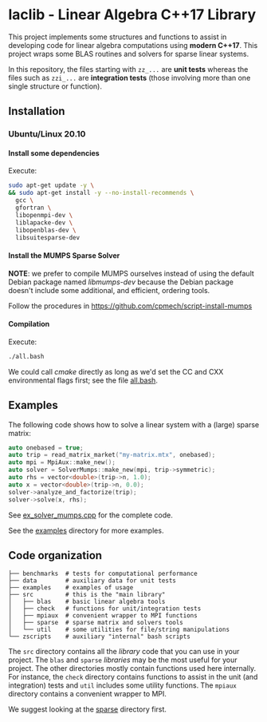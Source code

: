# laclib - Linear Algebra C++17 Library

This project implements some structures and functions to assist in developing code for linear algebra computations using **modern C++17**. This project wraps some BLAS routines and solvers for sparse linear systems.

In this repository, the files starting with `zz_...` are **unit tests** whereas the files such as `zzi_...` are **integration tests** (those involving more than one single structure or function).

## Installation

### Ubuntu/Linux 20.10

#### Install some dependencies

Execute:

```bash
sudo apt-get update -y \
&& sudo apt-get install -y --no-install-recommends \
  gcc \
  gfortran \
  libopenmpi-dev \
  liblapacke-dev \
  libopenblas-dev \
  libsuitesparse-dev
```
#### Install the MUMPS Sparse Solver

**NOTE**: we prefer to compile MUMPS ourselves instead of using the default Debian package named _libmumps-dev_ because the Debian package doesn't include some additional, and efficient, ordering tools.

Follow the procedures in https://github.com/cpmech/script-install-mumps

#### Compilation

Execute:

```bash
./all.bash
```

We could call _cmake_ directly as long as we'd set the CC and CXX environmental flags first; see the file [all.bash](https://github.com/cpmech/laclib/blob/main/all.bash).

## Examples

The following code shows how to solve a linear system with a (large) sparse matrix:

```c++
auto onebased = true;
auto trip = read_matrix_market("my-matrix.mtx", onebased);
auto mpi = MpiAux::make_new();
auto solver = SolverMumps::make_new(mpi, trip->symmetric);
auto rhs = vector<double>(trip->n, 1.0);
auto x = vector<double>(trip->n, 0.0);
solver->analyze_and_factorize(trip);
solver->solve(x, rhs);
```

See [ex_solver_mumps.cpp](https://github.com/cpmech/laclib/blob/main/examples/ex_solver_mumps.cpp) for the complete code.

See the [examples](https://github.com/cpmech/laclib/tree/main/examples) directory for more examples.

## Code organization

```
├── benchmarks  # tests for computational performance
├── data        # auxiliary data for unit tests
├── examples    # examples of usage
├── src         # this is the "main library"
│   ├── blas    # basic linear algebra tools
│   ├── check   # functions for unit/integration tests
│   ├── mpiaux  # convenient wrapper to MPI functions
│   ├── sparse  # sparse matrix and solvers tools
│   └── util    # some utilities for file/string manipulations
└── zscripts    # auxiliary "internal" bash scripts
```

The `src` directory contains all the _library_ code that you can use in your project. The `blas` and `sparse` _libraries_ may be the most useful for your project. The other directories mostly contain functions used here internally. For instance, the `check` directory contains functions to assist in the unit (and integration) tests and `util` includes some utility functions.  The `mpiaux` directory contains a convenient wrapper to MPI.

We suggest looking at the [sparse](https://github.com/cpmech/laclib/tree/main/src/sparse) directory first.
